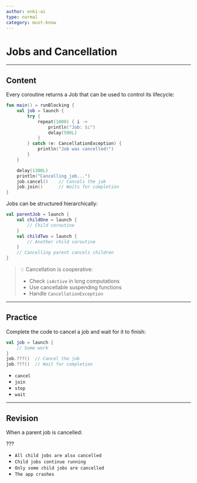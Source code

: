 ```yaml
---
author: enki-ai
type: normal
category: must-know
---
```


# Jobs and Cancellation

---
## Content

Every coroutine returns a Job that can be used to control its lifecycle:

```kotlin
fun main() = runBlocking {
    val job = launch {
        try {
            repeat(1000) { i ->
                println("Job: $i")
                delay(500L)
            }
        } catch (e: CancellationException) {
            println("Job was cancelled!")
        }
    }

    delay(1300L)
    println("Cancelling job...")
    job.cancel()    // Cancels the job
    job.join()      // Waits for completion
}
```

Jobs can be structured hierarchically:

```kotlin
val parentJob = launch {
    val childOne = launch {
        // Child coroutine
    }
    val childTwo = launch {
        // Another child coroutine
    }
    // Cancelling parent cancels children
}
```

> 💡 Cancellation is cooperative:
> - Check `isActive` in long computations
> - Use cancellable suspending functions
> - Handle `CancellationException`

---

## Practice

Complete the code to cancel a job and wait for it to finish:

```kotlin
val job = launch {
    // Some work
}
job.???()  // Cancel the job
job.???()  // Wait for completion
```

- `cancel`
- `join`
- `stop`
- `wait`

---

## Revision

When a parent job is cancelled:

???

- `All child jobs are also cancelled`
- `Child jobs continue running`
- `Only some child jobs are cancelled`
- `The app crashes`
